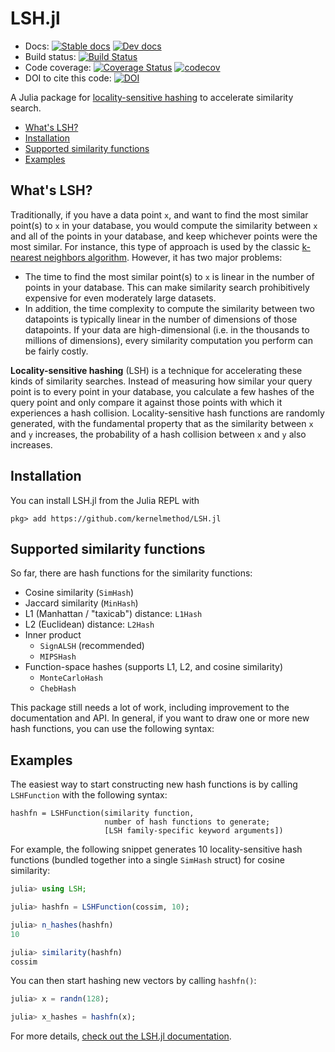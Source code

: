 # LSH.jl

- Docs: [![Stable docs](https://img.shields.io/badge/docs-stable-blue.svg)](https://kernelmethod.github.io/LSH.jl/stable/) [![Dev docs](https://img.shields.io/badge/docs-dev-blue.svg)](https://kernelmethod.github.io/LSH.jl/dev/)
- Build status: [![Build Status](https://travis-ci.com/kernelmethod/LSH.jl.svg?branch=master)](https://travis-ci.com/kernelmethod/LSH.jl)
- Code coverage: [![Coverage Status](https://coveralls.io/repos/github/kernelmethod/LSH.jl/badge.svg?branch=master)](https://coveralls.io/github/kernelmethod/LSH.jl?branch=master)
[![codecov](https://codecov.io/gh/kernelmethod/LSH.jl/branch/master/graph/badge.svg)](https://codecov.io/gh/kernelmethod/LSH.jl)
- DOI to cite this code: [![DOI](https://zenodo.org/badge/197700982.svg)](https://zenodo.org/badge/latestdoi/197700982)

A Julia package for [locality-sensitive hashing](https://en.wikipedia.org/wiki/Locality-sensitive_hashing) to accelerate similarity search.

- [What's LSH?](#whats-lsh)
- [Installation](#installation)
- [Supported similarity functions](#supported-similarity-functions)
- [Examples](#examples)

## What's LSH?
Traditionally, if you have a data point `x`, and want to find the most similar point(s) to `x` in your database, you would compute the similarity between `x` and all of the points in your database, and keep whichever points were the most similar. For instance, this type of approach is used by the classic [k-nearest neighbors algorithm](https://en.wikipedia.org/wiki/K-nearest_neighbors_algorithm). However, it has two major problems:

- The time to find the most similar point(s) to `x` is linear in the number of points in your database. This can make similarity search prohibitively expensive for even moderately large datasets.
- In addition, the time complexity to compute the similarity between two datapoints is typically linear in the number of dimensions of those datapoints. If your data are high-dimensional (i.e. in the thousands to millions of dimensions), every similarity computation you perform can be fairly costly.

**Locality-sensitive hashing** (LSH) is a technique for accelerating these kinds of similarity searches. Instead of measuring how similar your query point is to every point in your database, you calculate a few hashes of the query point and only compare it against those points with which it experiences a hash collision. Locality-sensitive hash functions are randomly generated, with the fundamental property that as the similarity between `x` and `y` increases, the probability of a hash collision between `x` and `y` also increases.

## Installation
You can install LSH.jl from the Julia REPL with

```
pkg> add https://github.com/kernelmethod/LSH.jl
```

## Supported similarity functions
So far, there are hash functions for the similarity functions:

- Cosine similarity (`SimHash`)
- Jaccard similarity (`MinHash`)
- L1 (Manhattan / "taxicab") distance: `L1Hash`
- L2 (Euclidean) distance: `L2Hash`
- Inner product
  - `SignALSH` (recommended)
  - `MIPSHash`
- Function-space hashes (supports L1, L2, and cosine similarity)
  - `MonteCarloHash`
  - `ChebHash`

This package still needs a lot of work, including improvement to the documentation and API. In general, if you want to draw one or more new hash functions, you can use the following syntax:

## Examples
The easiest way to start constructing new hash functions is by calling `LSHFunction` with the following syntax:

```
hashfn = LSHFunction(similarity function,
                     number of hash functions to generate;
                     [LSH family-specific keyword arguments])
```

For example, the following snippet generates 10 locality-sensitive hash functions (bundled together into a single `SimHash` struct) for cosine similarity:

```julia
julia> using LSH;

julia> hashfn = LSHFunction(cossim, 10);

julia> n_hashes(hashfn)
10

julia> similarity(hashfn)
cossim
```

You can then start hashing new vectors by calling `hashfn()`:

```julia
julia> x = randn(128);

julia> x_hashes = hashfn(x);
```

For more details, [check out the LSH.jl documentation](https://kernelmethod.github.io/LSH.jl/dev/).
